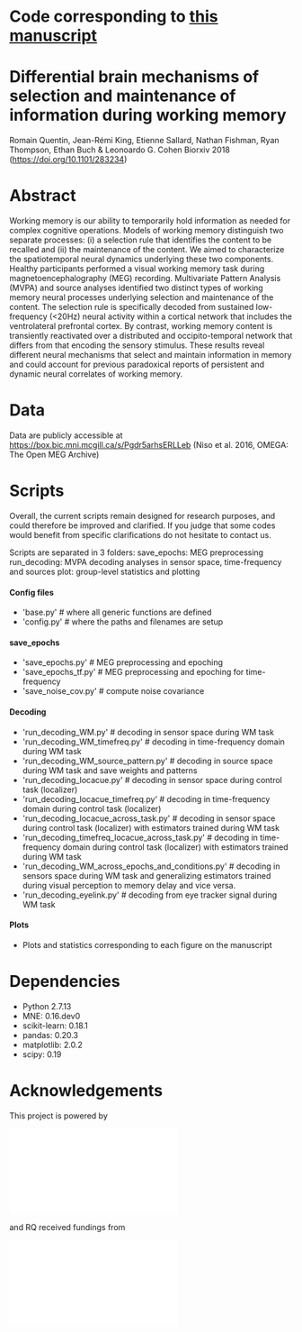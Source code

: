 # Code corresponding to [this manuscript](https://www.biorxiv.org/content/early/2018/03/16/283234)

 Differential brain mechanisms of selection and maintenance of information during working memory
================
Romain Quentin, Jean-Rémi King, Etienne Sallard, Nathan Fishman, Ryan Thompson, Ethan Buch & Leonoardo G. Cohen Biorxiv 2018 (https://doi.org/10.1101/283234)


Abstract
========

Working memory is our ability to temporarily hold information as needed for complex cognitive operations. Models of working memory distinguish two separate processes: (i) a selection rule that identifies the content to be recalled and (ii) the maintenance of the content. We aimed to characterize the spatiotemporal neural dynamics underlying these two components. Healthy participants performed a visual working memory task during magnetoencephalography (MEG) recording. Multivariate Pattern Analysis (MVPA) and source analyses identified two distinct types of working memory neural processes underlying selection and maintenance of the content. The selection rule is specifically decoded from sustained low-frequency (<20Hz) neural activity within a cortical network that includes the ventrolateral prefrontal cortex. By contrast, working memory content is transiently reactivated over a distributed and occipito-temporal network that differs from that encoding the sensory stimulus. These results reveal different neural mechanisms that select and maintain information in memory and could account for previous paradoxical reports of persistent and dynamic neural correlates of working memory.


Data
====

Data are publicly accessible at https://box.bic.mni.mcgill.ca/s/Pgdr5arhsERLLeb (Niso et al. 2016,  OMEGA: The Open MEG Archive)

Scripts
=======

Overall, the current scripts remain designed for research purposes, and could therefore be improved and clarified. If you judge that some codes would benefit from specific clarifications do not hesitate to contact us.

Scripts are separated in 3 folders:
save_epochs: MEG preprocessing
run_decoding: MVPA decoding analyses in sensor space, time-frequency and sources
plot: group-level statistics and plotting

#### Config files
- 'base.py' # where all generic functions are defined
- 'config.py'  # where the paths and filenames are setup

#### save_epochs
- 'save_epochs.py'  # MEG preprocessing and epoching
- 'save_epochs_tf.py'  # MEG preprocessing and epoching for time-frequency
- 'save_noise_cov.py'  # compute noise covariance

#### Decoding
- 'run_decoding_WM.py'  # decoding in sensor space during WM task
- 'run_decoding_WM_timefreq.py'  # decoding in time-frequency domain during WM task
- 'run_decoding_WM_source_pattern.py'  # decoding in source space during WM task and save weights and  patterns
- 'run_decoding_locacue.py'  # decoding in sensor space during control task (localizer)
- 'run_decoding_locacue_timefreq.py'  # decoding in time-frequency domain during control task (localizer)
- 'run_decoding_locacue_across_task.py'  # decoding in sensor space during control task (localizer) with estimators trained during WM task
- 'run_decoding_timefreq_locacue_across_task.py'  # decoding in time-frequency domain during control task (localizer) with estimators trained during WM task
- 'run_decoding_WM_across_epochs_and_conditions.py'  # decoding in sensors space during WM task and generalizing estimators trained during visual perception to memory delay and vice versa.
- 'run_decoding_eyelink.py'  # decoding from eye tracker signal during WM task

#### Plots
- Plots and statistics corresponding to each figure on the manuscript

Dependencies
============
- Python 2.7.13
- MNE: 0.16.dev0
- scikit-learn: 0.18.1
- pandas: 0.20.3
- matplotlib: 2.0.2
- scipy: 0.19


Acknowledgements
================

This project is powered by

![logos](docs/logo.pdf)

and RQ received fundings from

![logos](docs/logo_funding.pdf)
